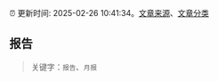 :alarm_clock: 更新时间: 2025-02-26 10:41:34。[文章来源](/README.md)、[文章分类](/TAGS.md)

## 报告


> 关键字：`报告`、`月报`



